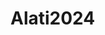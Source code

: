 # Alati2024
<!-- Simple dockerfile:

docker build . -t primer-simple
docker run -p 8000:8000 primer-simple

Multi-stage build dockerfile:

docker build . -f Dockerfile-multistage -t primer-multi
docker run -p 8000:8000 primer-multi 

Uporediti velicine image-a:

docker image ls -->
